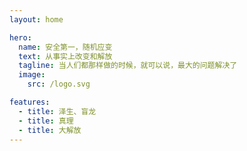 ```yaml
---
layout: home

hero:
  name: 安全第一，随机应变
  text: 从事实上改变和解放
  tagline: 当人们都那样做的时候，就可以说，最大的问题解决了
  image:
    src: /logo.svg

features:
  - title: 泽生、盲龙
  - title: 真理
  - title: 大解放
---
```

